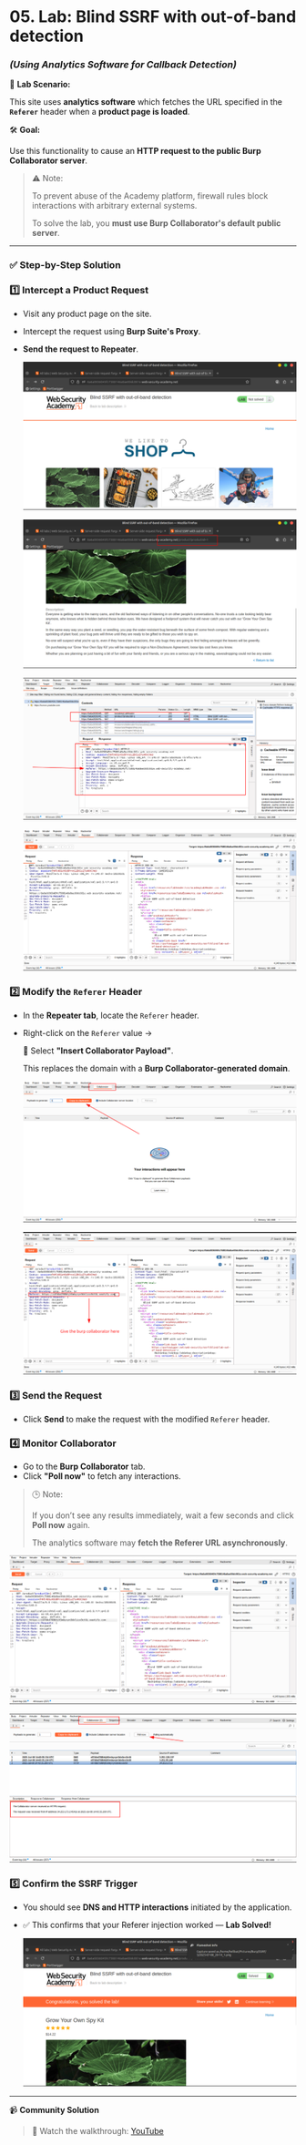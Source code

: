 # 05. Lab: Blind SSRF with out-of-band detection

### *(Using Analytics Software for Callback Detection)*

📘 **Lab Scenario:**

This site uses **analytics software** which fetches the URL specified in the **`Referer`** header when a **product page is loaded**.

🛠️ **Goal:**

Use this functionality to cause an **HTTP request to the public Burp Collaborator server**.

> ⚠️ Note:
> 
> 
> To prevent abuse of the Academy platform, firewall rules block interactions with arbitrary external systems.
> 
> To solve the lab, you **must use Burp Collaborator's default public server**.
> 

---

### ✅ Step-by-Step Solution

### 1️⃣ Intercept a Product Request

- Visit any product page on the site.
- Intercept the request using **Burp Suite's Proxy**.
- **Send the request to Repeater**.
    
    ![2025-07-08_20-07.png](LabImg/2025-07-08_20-07.png)
    
    ![2025-07-08_20-08.png](LabImg/2025-07-08_20-08.png)
    
    ![2025-07-08_20-08_1.png](LabImg/2025-07-08_20-08_1.png)
    
    ![2025-07-08_20-09.png](LabImg/2025-07-08_20-09.png)
    

### 2️⃣ Modify the `Referer` Header

- In the **Repeater tab**, locate the `Referer` header.
- Right-click on the `Referer` value →
    
    🧩 Select **"Insert Collaborator Payload"**.
    
    This replaces the domain with a **Burp Collaborator-generated domain**.
    
    ![2025-07-08_20-09_1.png](LabImg/2025-07-08_20-09_1.png)
    
    ![2025-07-08_20-13.png](LabImg/2025-07-08_20-13.png)
    

### 3️⃣ Send the Request

- Click **Send** to make the request with the modified `Referer` header.

### 4️⃣ Monitor Collaborator

- Go to the **Burp Collaborator** tab.
- Click **"Poll now"** to fetch any interactions.

> 🕒 Note:
> 
> 
> If you don’t see any results immediately, wait a few seconds and click **Poll now** again.
> 
> The analytics software may **fetch the Referer URL asynchronously**.
> 

![2025-07-08_20-14_1.png](LabImg/2025-07-08_20-14_1.png)

![2025-07-08_20-14.png](LabImg/2025-07-08_20-14.png)

### 5️⃣ Confirm the SSRF Trigger

- You should see **DNS and HTTP interactions** initiated by the application.
- ✅ This confirms that your Referer injection worked — **Lab Solved!**
    
    ![2025-07-08_20-14_2.png](LabImg/2025-07-08_20-14_2.png)
    

---

📹 **Community Solution**

> 🎥 Watch the walkthrough: [YouTube](https://youtu.be/GAQFQhdrM1M)
>